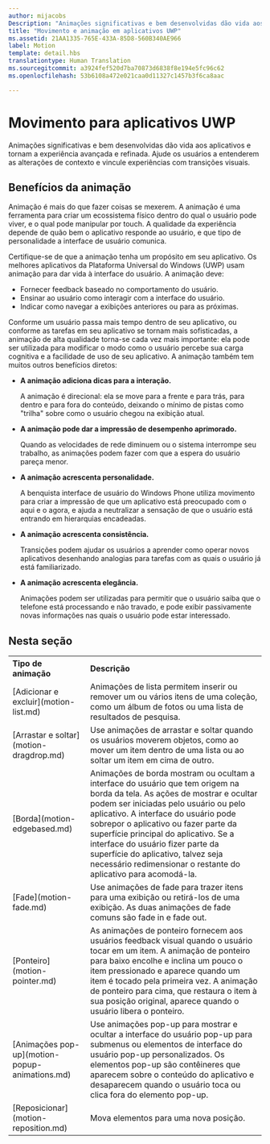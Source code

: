 ```yaml
---
author: mijacobs
Description: "Animações significativas e bem desenvolvidas dão vida aos aplicativos e tornam a experiência avançada e refinada. Ajude os usuários a entenderem as alterações de contexto e vincule experiências com transições visuais."
title: "Movimento e animação em aplicativos UWP"
ms.assetid: 21AA1335-765E-433A-85D8-560B340AE966
label: Motion
template: detail.hbs
translationtype: Human Translation
ms.sourcegitcommit: a3924fef520d7ba70873d6838f8e194e5fc96c62
ms.openlocfilehash: 53b6108a472e021caa0d11327c1457b3f6ca8aac

---
```


# <a name="motion-for-uwp-apps"></a>Movimento para aplicativos UWP

<link rel="stylesheet" href="https://az835927.vo.msecnd.net/sites/uwp/Resources/css/custom.css">

Animações significativas e bem desenvolvidas dão vida aos aplicativos e tornam a experiência avançada e refinada. Ajude os usuários a entenderem as alterações de contexto e vincule experiências com transições visuais.

## <a name="benefits-of-animation"></a>Benefícios da animação


Animação é mais do que fazer coisas se mexerem. A animação é uma ferramenta para criar um ecossistema físico dentro do qual o usuário pode viver, e o qual pode manipular por touch. A qualidade da experiência depende de quão bem o aplicativo responde ao usuário, e que tipo de personalidade a interface de usuário comunica.

Certifique-se de que a animação tenha um propósito em seu aplicativo. Os melhores aplicativos da Plataforma Universal do Windows (UWP) usam animação para dar vida à interface do usuário. A animação deve:

-   Fornecer feedback baseado no comportamento do usuário.
-   Ensinar ao usuário como interagir com a interface do usuário.
-   Indicar como navegar a exibições anteriores ou para as próximas.

Conforme um usuário passa mais tempo dentro de seu aplicativo, ou conforme as tarefas em seu aplicativo se tornam mais sofisticadas, a animação de alta qualidade torna-se cada vez mais importante: ela pode ser utilizada para modificar o modo como o usuário percebe sua carga cognitiva e a facilidade de uso de seu aplicativo. A animação também tem muitos outros benefícios diretos:

-   **A animação adiciona dicas para a interação.**

    A animação é direcional: ela se move para a frente e para trás, para dentro e para fora do conteúdo, deixando o mínimo de pistas como "trilha" sobre como o usuário chegou na exibição atual.

-   **A animação pode dar a impressão de desempenho aprimorado.**

    Quando as velocidades de rede diminuem ou o sistema interrompe seu trabalho, as animações podem fazer com que a espera do usuário pareça menor.

-   **A animação acrescenta personalidade.**

    A benquista interface de usuário do Windows Phone utiliza movimento para criar a impressão de que um aplicativo está preocupado com o aqui e o agora, e ajuda a neutralizar a sensação de que o usuário está entrando em hierarquias encadeadas.

-   **A animação acrescenta consistência.**

    Transições podem ajudar os usuários a aprender como operar novos aplicativos desenhando analogias para tarefas com as quais o usuário já está familiarizado.

-   **A animação acrescenta elegância.**

    Animações podem ser utilizadas para permitir que o usuário saiba que o telefone está processando e não travado, e pode exibir passivamente novas informações nas quais o usuário pode estar interessado.

<h2>Nesta seção</h2>

<table>
<tr>
<th align="left">Tipo de animação</th>
<th align="left">Descrição</th>
</tr>
    <tr>
        <td>[Adicionar e excluir](motion-list.md)
        </td>
        <td>Animações de lista permitem inserir ou remover um ou vários itens de uma coleção, como um álbum de fotos ou uma lista de resultados de pesquisa.
        </td>
    </tr>
    <tr>
        <td>[Arrastar e soltar](motion-dragdrop.md)
        </td>
        <td>Use animações de arrastar e soltar quando os usuários moverem objetos, como ao mover um item dentro de uma lista ou ao soltar um item em cima de outro.
        </td>
    </tr>
    <tr>
        <td>[Borda](motion-edgebased.md)
        </td>
        <td>Animações de borda mostram ou ocultam a interface do usuário que tem origem na borda da tela. As ações de mostrar e ocultar podem ser iniciadas pelo usuário ou pelo aplicativo. A interface do usuário pode sobrepor o aplicativo ou fazer parte da superfície principal do aplicativo. Se a interface do usuário fizer parte da superfície do aplicativo, talvez seja necessário redimensionar o restante do aplicativo para acomodá-la.
        </td>
    </tr>   
    <tr>
        <td>[Fade](motion-fade.md)
        </td>
        <td>Use animações de fade para trazer itens para uma exibição ou retirá-los de uma exibição. As duas animações de fade comuns são fade in e fade out.
        </td>
    </tr>   
    <tr>
        <td>[Ponteiro](motion-pointer.md)
        </td>
        <td>As animações de ponteiro fornecem aos usuários feedback visual quando o usuário tocar em um item. A animação de ponteiro para baixo encolhe e inclina um pouco o item pressionado e aparece quando um item é tocado pela primeira vez. A animação de ponteiro para cima, que restaura o item à sua posição original, aparece quando o usuário libera o ponteiro.
        </td>
    </tr>   
    <tr>
        <td>[Animações pop-up](motion-popup-animations.md)
        </td>
        <td>Use animações pop-up para mostrar e ocultar a interface do usuário pop-up para submenus ou elementos de interface do usuário pop-up personalizados. Os elementos pop-up são contêineres que aparecem sobre o conteúdo do aplicativo e desaparecem quando o usuário toca ou clica fora do elemento pop-up.
        </td>
    </tr>     
    <tr>
        <td>[Reposicionar](motion-reposition.md)
        </td>
        <td>Mova elementos para uma nova posição.
        </td>
    </tr>
</table>

 

 

 



<!--HONumber=Dec16_HO2-->


